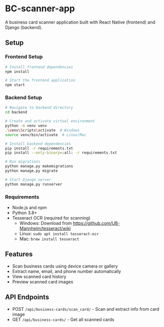 # BC-scanner-app

A business card scanner application built with React Native (frontend) and Django (backend).

## Setup

### Frontend Setup
```bash
# Install frontend dependencies
npm install

# Start the frontend application
npm start
```

### Backend Setup
```bash
# Navigate to backend directory
cd backend

# Create and activate virtual environment
python -m venv venv
.\venv\Scripts\activate  # Windows
source venv/bin/activate  # Linux/Mac

# Install backend dependencies
pip install -r requirements.txt
pip install --only-binary=:all: -r requirements.txt

# Run migrations
python manage.py makemigrations
python manage.py migrate

# Start Django server
python manage.py runserver
```

### Requirements
- Node.js and npm
- Python 3.8+
- Tesseract OCR (required for scanning)
  - Windows: Download from https://github.com/UB-Mannheim/tesseract/wiki
  - Linux: `sudo apt install tesseract-ocr`
  - Mac: `brew install tesseract`

## Features
- Scan business cards using device camera or gallery
- Extract name, email, and phone number automatically
- View scanned card history
- Preview scanned card images

## API Endpoints
- POST `/api/business-cards/scan_card/` - Scan and extract info from card image
- GET `/api/business-cards/` - Get all scanned cards